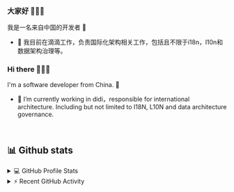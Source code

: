 ### 大家好  👋👋👋

我是一名来自中国的开发者 🎉
- 🔭 我目前在滴滴工作，负责国际化架构相关工作，包括且不限于i18n，l10n和数据架构治理等。


### Hi there 👋👋👋
I'm a software developer from China. 🎉
- 🔭 I’m currently working in didi，responsible for international architecture. Including but not limited to I18N, L10N and data architecture governance.

&nbsp;
## 📊 Github stats

<details> 
  <summary>💻 GitHub Profile Stats</summary>
  <br/>
  <img alt="cuihuan's Github Stats" src="https://github-readme-stats.vercel.app/api/?username=cuihuan&show_icons=true&count_private=true&theme=default&hide_border=true&bg_color=fff&title_color=00E676&icon_color=00E676" height="192px"/>
  <br/>
</details>

<details>
  <summary>⚡ Recent GitHub Activity</summary>
  <br/>
<img alt="cuihuan's Activity Graph" src="https://activity-graph.herokuapp.com/graph/?username=cuihuan&bg_color=fff&color=000&line=00E676&point=000&hide_border=true" />
</details>
